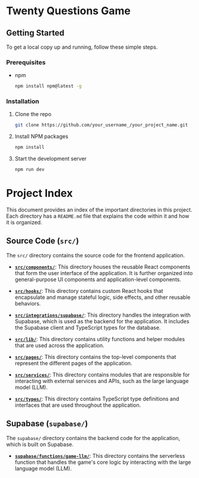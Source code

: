 # Twenty Questions Game

## Getting Started

To get a local copy up and running, follow these simple steps.

### Prerequisites

- npm
  ```sh
  npm install npm@latest -g
  ```

### Installation

1. Clone the repo
   ```sh
   git clone https://github.com/your_username_/your_project_name.git
   ```
2. Install NPM packages
   ```sh
   npm install
   ```
3. Start the development server
   ```sh
   npm run dev
   ```






# Project Index

This document provides an index of the important directories in this project. Each directory has a `README.md` file that explains the code within it and how it is organized.

## Source Code (`src/`)

The `src/` directory contains the source code for the frontend application.

- **[`src/components/`](./src/components/README.md)**: This directory houses the reusable React components that form the user interface of the application. It is further organized into general-purpose UI components and application-level components.

- **[`src/hooks/`](./src/hooks/README.md)**: This directory contains custom React hooks that encapsulate and manage stateful logic, side effects, and other reusable behaviors.

- **[`src/integrations/supabase/`](./src/integrations/supabase/README.md)**: This directory handles the integration with Supabase, which is used as the backend for the application. It includes the Supabase client and TypeScript types for the database.

- **[`src/lib/`](./src/lib/README.md)**: This directory contains utility functions and helper modules that are used across the application.

- **[`src/pages/`](./src/pages/README.md)**: This directory contains the top-level components that represent the different pages of the application.

- **[`src/services/`](./src/services/README.md)**: This directory contains modules that are responsible for interacting with external services and APIs, such as the large language model (LLM).

- **[`src/types/`](./src/types/README.md)**: This directory contains TypeScript type definitions and interfaces that are used throughout the application.

## Supabase (`supabase/`)

The `supabase/` directory contains the backend code for the application, which is built on Supabase.

- **[`supabase/functions/game-llm/`](./supabase/functions/game-llm/README.md)**: This directory contains the serverless function that handles the game's core logic by interacting with the large language model (LLM).